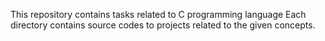 This repository contains tasks related to C programming language
Each directory contains source codes to projects related to the given concepts.

